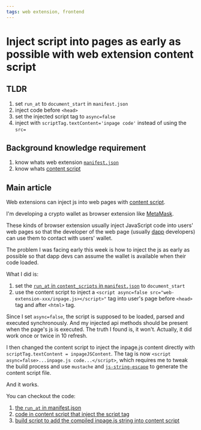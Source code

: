 ```yaml
---
tags: web extension, frontend
---
```


# Inject script into pages as early as possible with web extension content script

## TLDR

1. set `run_at` to `document_start` in `manifest.json`
1. inject code before `<head>`
1. set the injected script tag to `async=false`
1. inject with `scriptTag.textContent='inpage code'` instead of using the `src=`

## Background knowledge requirement

1. know whats web extension [`manifest.json`](https://developer.mozilla.org/en-US/docs/Mozilla/Add-ons/WebExtensions/manifest.json/content_scripts#run_at)
1. know whats [content script](https://developer.mozilla.org/en-US/docs/Mozilla/Add-ons/WebExtensions/Content_scripts)

## Main article

Web extensions can inject js into web pages with [content script](https://developer.mozilla.org/en-US/docs/Mozilla/Add-ons/WebExtensions/Content_scripts).

I'm developing a crypto wallet as browser extension like [MetaMask](https://metamask.io/).

These kinds of browser extension usually inject JavaScript code into users' web pages so that the developer of the web page (usually [dapp](https://en.wikipedia.org/wiki/Decentralized_application) developers) can use them to contact with users' wallet.

The problem I was facing early this week is how to inject the js as early as possible so that dapp devs can assume the wallet is available when their code loaded.

What I did is:

1. set the [`run_at` in `content_scripts` in `manifest.json`](https://developer.mozilla.org/en-US/docs/Mozilla/Add-ons/WebExtensions/manifest.json/content_scripts#run_at) to `document_start`
1. use the content script to inject a `<script async=false src="web-extension-xxx/inpage.js></script>"` tag into user's page before `<head>` tag and after `<html>` tag.

Since I set `async=false`, the script is supposed to be loaded, parsed and executed synchronously. And my injected api methods should be present when the page's js is executed. The truth I found is, it won't. Actually, it did work once or twice in 10 refresh.

I then changed the content script to inject the inpage.js content directly with `scriptTag.textContent = inpageJSContent`. The tag is now `<script async=false>...inpage.js code...</script>`, which requires me to tweak the build process and use `mustache` and [`js-string-escape`](https://www.npmjs.com/package/js-string-escape) to generate the content script file.

And it works.

You can checkout the code:

1. [the `run_at` in manifest.json](https://github.com/Conflux-Chain/helios/blob/ecfc3f280fd2ab7507fd9b9b32913acebfb6353d/packages/browser-extension/manifest.json.mustache#L55)
1. [code in content script that inject the script tag](https://github.com/Conflux-Chain/helios/blob/ecfc3f280fd2ab7507fd9b9b32913acebfb6353d/packages/content-script/index.js.mustache#L14)
1. [build script to add the compiled inpage.js string into content script](https://github.com/Conflux-Chain/helios/blob/ecfc3f280fd2ab7507fd9b9b32913acebfb6353d/scripts/build-content-script.js#L24)
